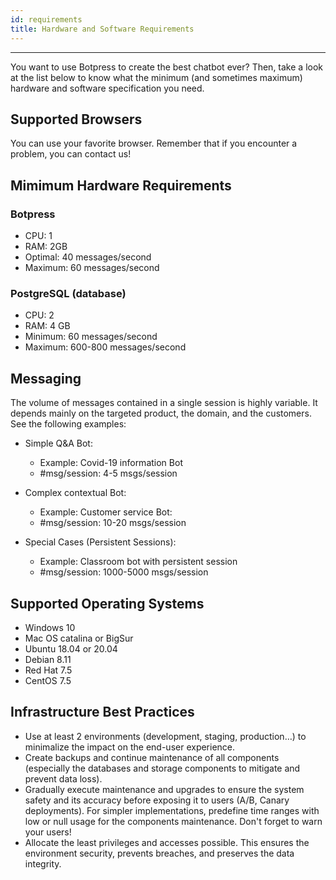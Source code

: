 ```yaml
---
id: requirements
title: Hardware and Software Requirements
---
```


------------------------

You want to use Botpress to create the best chatbot ever? Then, take a look at the list below to know what the minimum (and sometimes maximum) hardware and software specification you need.

## Supported Browsers

You can use your favorite browser. Remember that if you encounter a problem, you can contact us!

## Mimimum Hardware Requirements

### Botpress
- CPU: 1
- RAM: 2GB
- Optimal: 40 messages/second
- Maximum: 60 messages/second

### PostgreSQL (database)
- CPU: 2 
- RAM: 4 GB
- Minimum: 60 messages/second 
- Maximum: 600-800 messages/second

## Messaging

The volume of messages contained in a single session is highly variable. It depends mainly on the targeted product, the domain, and the customers. See the following examples:

- Simple Q&A Bot:
    - Example: Covid-19 information Bot
    - #msg/session: 4-5 msgs/session

- Complex contextual Bot:
    - Example: Customer service Bot:
    - #msg/session: 10-20 msgs/session

- Special Cases (Persistent Sessions):
    - Example: Classroom bot with persistent session
    - #msg/session: 1000-5000 msgs/session

## Supported Operating Systems

- Windows 10
- Mac OS catalina or BigSur
- Ubuntu 18.04 or 20.04
- Debian 8.11
- Red Hat 7.5
- CentOS 7.5

## Infrastructure Best Practices

- Use at least 2 environments (development, staging, production…) to minimalize the impact on the end-user experience.
- Create backups and continue maintenance of all components (especially the databases and storage components to mitigate and prevent data loss). 
- Gradually execute maintenance and upgrades to ensure the system safety and its accuracy before exposing it to users (A/B, Canary deployments). For simpler implementations, predefine time ranges with low or null usage for the components maintenance. Don't forget to warn your users!
- Allocate the least privileges and accesses possible. This ensures the environment security, prevents breaches, and preserves the data integrity.